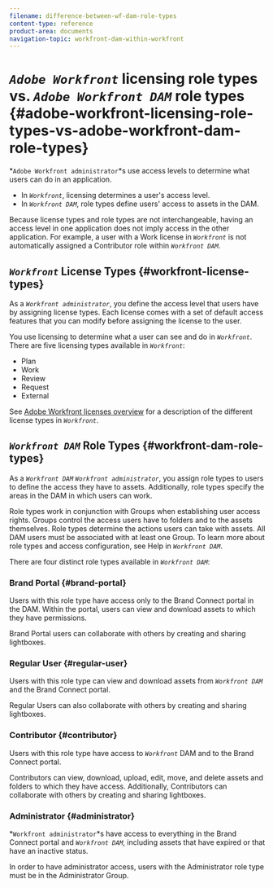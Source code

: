 ```yaml
---
filename: difference-between-wf-dam-role-types
content-type: reference
product-area: documents
navigation-topic: workfront-dam-within-workfront
---
```




# *`Adobe Workfront`* licensing role types vs. *`Adobe Workfront DAM`* role types  {#adobe-workfront-licensing-role-types-vs-adobe-workfront-dam-role-types}

*`Adobe Workfront administrator`*s use access levels to determine what users&nbsp;can do in an application.



* In *`Workfront`*, licensing determines a user's access level.
* In *`Workfront DAM`*, role types define users' access to assets in the DAM.


Because license types and role types are not interchangeable, having an access level in one application does not imply access in the other application. For example, a user with a Work license in *`Workfront`* is not automatically assigned a Contributor role within *`Workfront DAM`*.


## *`Workfront`* License Types {#workfront-license-types}

As a *`Workfront administrator`*,&nbsp;you define the access level that users have by assigning license&nbsp;types. Each license comes with a set of default access features that you can modify before assigning the license to the user.&nbsp;


You use licensing to determine what a user can see and do in *`Workfront`*. There are five licensing types available in *`Workfront`*:



* Plan
* Work
* Review
* Request
* External


See [Adobe Workfront licenses overview](wf-licenses.md) for a description of the different license types in  *`Workfront`*.


## *`Workfront DAM`* Role Types {#workfront-dam-role-types}

As a *`Workfront DAM`* *`Workfront administrator`*, you assign role types to users to define the access they have to assets. Additionally,&nbsp;role types specify the areas in the DAM in which users can work.


Role types work in conjunction with Groups when establishing user access rights. Groups control the access users have to folders and to the assets themselves. Role types determine the actions users can take with assets. All DAM users must be associated with at least one Group. To learn more about role types and access configuration, see Help in *`Workfront DAM`*.


There are four distinct role types available in *`Workfront DAM`*:


### Brand Portal {#brand-portal}

Users with this role type&nbsp;have access only to the Brand Connect portal in the DAM. Within the portal, users can view and download assets to which they have permissions.


Brand Portal users can collaborate with others by creating and sharing lightboxes.


### Regular User {#regular-user}

Users with this role type can view and download assets from  *`Workfront DAM`* and the Brand Connect portal.


Regular Users can also collaborate with others by creating and sharing lightboxes.


### Contributor {#contributor}

Users with this role type have access to *`Workfront`*&nbsp;DAM and to the Brand Connect portal.


Contributors can view, download, upload, edit, move, and delete assets and folders to which they have access. Additionally, Contributors can collaborate with others by creating and sharing lightboxes.&nbsp;


### Administrator {#administrator}

*`Workfront administrator`*s have access to everything in the Brand Connect portal and *`Workfront DAM`*, including assets that have expired or that have an inactive status.


In order to have administrator access, users with the Administrator role type must be in the Administrator Group.
